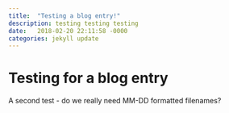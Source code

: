 ```yaml
---
title:  "Testing a blog entry!"
description: testing testing testing
date:   2018-02-20 22:11:58 -0000
categories: jekyll update
---
```


# Testing for a blog entry

A second test - do we really need MM-DD formatted filenames?

